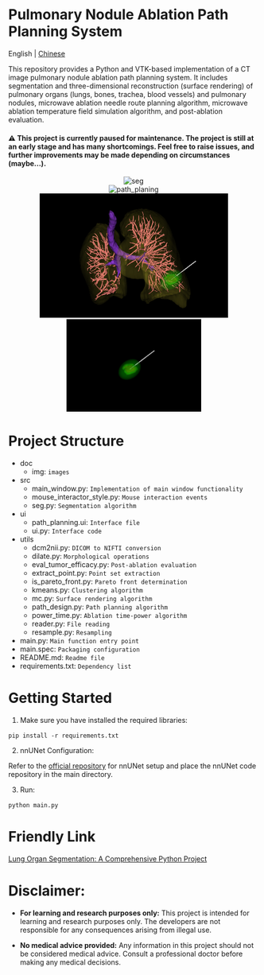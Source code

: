 # Pulmonary Nodule Ablation Path Planning System

English | [Chinese](README_CN.md) 

This repository provides a Python and VTK-based implementation of a CT image pulmonary nodule ablation path planning system. It includes segmentation and three-dimensional reconstruction (surface rendering) of pulmonary organs (lungs, bones, trachea, blood vessels) and pulmonary nodules, microwave ablation needle route planning algorithm, microwave ablation temperature field simulation algorithm, and post-ablation evaluation.

#### ⚠️ This project is currently paused for maintenance. The project is still at an early stage and has many shortcomings. Feel free to raise issues, and further improvements may be made depending on circumstances (maybe...).

<div align="center">
  <img src="doc/img/seg.png" alt="seg" />
</div>
<div align="center">
  <img src="doc/img/path_planing.png" alt="path_planing" />
</div>
<div align="center">
  <img src="doc/img/3d.png" alt="3d" />
</div>
<div align="center">
  <img src="doc/img/range.png" alt="range" />
</div>

# Project Structure
- doc
    - img: `images`
- src
    - main_window.py: `Implementation of main window functionality`
    - mouse_interactor_style.py: `Mouse interaction events`
    - seg.py: `Segmentation algorithm`
- ui
    - path_planning.ui: `Interface file`
    - ui.py: `Interface code`
- utils
    - dcm2nii.py: `DICOM to NIFTI conversion`
    - dilate.py: `Morphological operations`
    - eval_tumor_efficacy.py: `Post-ablation evaluation`
    - extract_point.py: `Point set extraction`
    - is_pareto_front.py: `Pareto front determination`
    - kmeans.py: `Clustering algorithm`
    - mc.py: `Surface rendering algorithm`
    - path_design.py: `Path planning algorithm`
    - power_time.py: `Ablation time-power algorithm`
    - reader.py: `File reading`
    - resample.py: `Resampling`
- main.py: `Main function entry point`
- main.spec: `Packaging configuration`
- README.md: `Readme file`
- requirements.txt: `Dependency list`

# Getting Started

1. Make sure you have installed the required libraries:

```
pip install -r requirements.txt
```

2. nnUNet Configuration:

Refer to the [official repository](https://github.com/MIC-DKFZ/nnUNet) for nnUNet setup and place the nnUNet code repository in the main directory.

3. Run:

```
python main.py
```

# Friendly Link
[Lung Organ Segmentation: A Comprehensive Python Project](https://github.com/skyous779/Lung-Organ-Segmentation)

# Disclaimer:
- **For learning and research purposes only:** This project is intended for learning and research purposes only. The developers are not responsible for any consequences arising from illegal use.

- **No medical advice provided:** Any information in this project should not be considered medical advice. Consult a professional doctor before making any medical decisions.